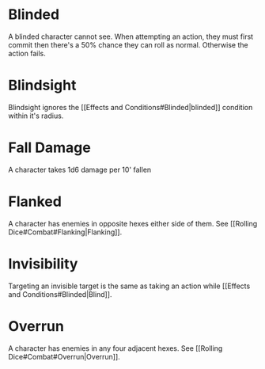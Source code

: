 
# Blinded
A blinded character cannot see. When attempting an action, they must first commit then there's a 50% chance they can roll as normal. Otherwise the action fails.
# Blindsight
Blindsight ignores the [[Effects and Conditions#Blinded|blinded]] condition within it's radius.
# Fall Damage
A character takes 1d6 damage per 10' fallen
# Flanked
A character has enemies in opposite hexes either side of them. See [[Rolling Dice#Combat#Flanking|Flanking]].
# Invisibility
Targeting an invisible target is the same as taking an action while [[Effects and Conditions#Blinded|Blind]].
# Overrun
A character has enemies in any four adjacent hexes. See [[Rolling Dice#Combat#Overrun|Overrun]].

